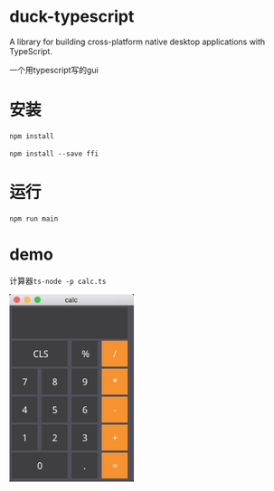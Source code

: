 # duck-typescript
A library for building cross-platform native desktop applications with TypeScript.

一个用typescript写的gui

# 安装
`npm install`

`npm install --save ffi`

# 运行
`npm run main`

# demo
计算器`ts-node -p calc.ts`

<img src="https://raw.githubusercontent.com/evilbinary/duck-typescript/master/screenshot/calc.png" width="220px" />

